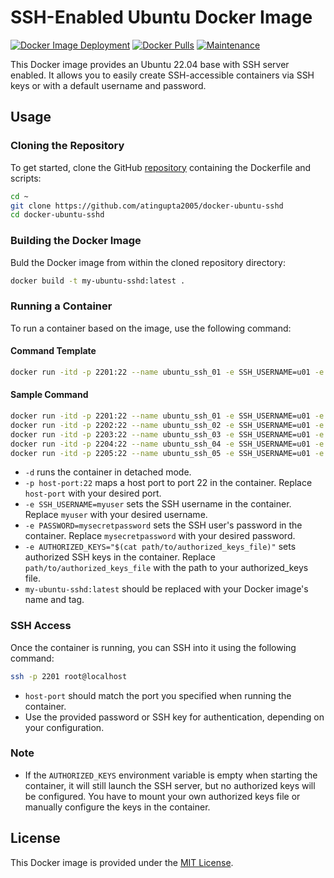 # SSH-Enabled Ubuntu Docker Image

[![Docker Image Deployment](https://github.com/atingupta2005/ubuntu-sshd/actions/workflows/ci_cd.yml/badge.svg)](https://github.com/atingupta2005/ubuntu-sshd/actions/workflows/ci_cd.yml)
[![Docker Pulls](https://img.shields.io/docker/pulls/atingupta2005/ubuntu-sshd.svg)](https://hub.docker.com/r/atingupta2005/ubuntu-sshd)
[![Maintenance](https://img.shields.io/badge/Maintained-Yes-green.svg)](https://github.com/atingupta2005/ubuntu-sshd)

This Docker image provides an Ubuntu 22.04 base with SSH server enabled. It allows you to easily create SSH-accessible containers via SSH keys or with a default username and password.

## Usage

### Cloning the Repository

To get started, clone the GitHub  [repository](https://github.com/atingupta2005/ubuntu-sshd) containing the Dockerfile and scripts:

```bash
cd ~
git clone https://github.com/atingupta2005/docker-ubuntu-sshd
cd docker-ubuntu-sshd
```

### Building the Docker Image

Buld the Docker image from within the cloned repository directory:

```bash
docker build -t my-ubuntu-sshd:latest .
```

### Running a Container

To run a container based on the image, use the following command:

#### Command Template
```bash
docker run -itd -p 2201:22 --name ubuntu_ssh_01 -e SSH_USERNAME=u01 -e PASSWORD=p -e AUTHORIZED_KEYS="$(cat path/to/authorized_keys_file)" my-ubuntu-sshd:latest
```

#### Sample Command
```bash
docker run -itd -p 2201:22 --name ubuntu_ssh_01 -e SSH_USERNAME=u01 -e PASSWORD=p my-ubuntu-sshd:latest
docker run -itd -p 2202:22 --name ubuntu_ssh_02 -e SSH_USERNAME=u01 -e PASSWORD=p my-ubuntu-sshd:latest
docker run -itd -p 2203:22 --name ubuntu_ssh_03 -e SSH_USERNAME=u01 -e PASSWORD=p my-ubuntu-sshd:latest
docker run -itd -p 2204:22 --name ubuntu_ssh_04 -e SSH_USERNAME=u01 -e PASSWORD=p my-ubuntu-sshd:latest
docker run -itd -p 2205:22 --name ubuntu_ssh_05 -e SSH_USERNAME=u01 -e PASSWORD=p my-ubuntu-sshd:latest
```

- `-d` runs the container in detached mode.
- `-p host-port:22` maps a host port to port 22 in the container. Replace `host-port` with your desired port.
- `-e SSH_USERNAME=myuser` sets the SSH username in the container. Replace `myuser` with your desired username.
- `-e PASSWORD=mysecretpassword` sets the SSH user's password in the container. Replace `mysecretpassword` with your desired password.
- `-e AUTHORIZED_KEYS="$(cat path/to/authorized_keys_file)"` sets authorized SSH keys in the container. Replace `path/to/authorized_keys_file` with the path to your authorized_keys file.
- `my-ubuntu-sshd:latest` should be replaced with your Docker image's name and tag.

### SSH Access

Once the container is running, you can SSH into it using the following command:

```bash
ssh -p 2201 root@localhost
```

- `host-port` should match the port you specified when running the container.
- Use the provided password or SSH key for authentication, depending on your configuration.

### Note

- If the `AUTHORIZED_KEYS` environment variable is empty when starting the container, it will still launch the SSH server, but no authorized keys will be configured. You have to mount your own authorized keys file or manually configure the keys in the container.

## License

This Docker image is provided under the [MIT License](LICENSE).
